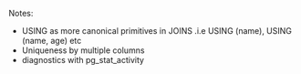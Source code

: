 Notes:

- USING as more canonical primitives in JOINS .i.e USING (name), USING (name, age) etc
- Uniqueness by multiple columns
- diagnostics with pg_stat_activity
